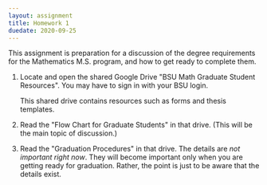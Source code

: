 ```yaml
---
layout: assignment
title: Homework 1
duedate: 2020-09-25
---
```


This assignment is preparation for a discussion of the
degree requirements for the Mathematics M.S. program,
and how to get ready to complete them.

1. Locate and open the shared Google Drive
   "BSU Math Graduate Student Resources".
   You may have to sign in with your BSU login.
   
   This shared drive contains resources such as forms
   and thesis templates.
   
2. Read the "Flow Chart for Graduate Students" in that drive.
   (This will be the main topic of discussion.)

3. Read the "Graduation Procedures" in that drive.
   The details are *not important right now*.
   They will become important only when you are getting ready for graduation.
   Rather, the point is just to be aware that the details exist.
